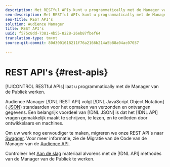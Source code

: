 ```yaml
---
description: Met RESTful APIs kunt u programmatically met de Manager van de Publiek werken.
seo-description: Met RESTful APIs kunt u programmatically met de Manager van de Publiek werken.
seo-title: REST API's
solution: Audience Manager
title: REST API's
uuid: f575c8dd-7381-4b55-8228-26eb87fbef64
translation-type: tm+mt
source-git-commit: 80d3001618211f76a2166b214a5b88a04ac07037

---
```



# REST API&#39;s {#rest-apis}

[!UICONTROL RESTful APIs] laat u programmatically met de Manager van de Publiek werken.

Audience Manager [!DNL REST API] volgt [!DNL JavaScript Object Notation] ( [JSON](https://www.json.org/)) standaarden voor het opmaken van verzonden en ontvangen gegevens. Een belangrijk voordeel van [!DNL JSON] is dat het [!DNL API] vragen gemakkelijk maakt te schrijven, te lezen, en te ontleden door ontwikkelaars en machines.

Om uw werk nog eenvoudiger te maken, migreren we onze REST API&#39;s naar [Swagger](https://swagger.io/solutions/api-documentation/). Voor meer informatie, zie de Migratie van de Code van de Manager van de [Audience API](/help/using/api/api-swagger-migration.md).

Controleer het [Aan de slag](../../api/rest-api-main/aam-api-getting-started.md#getting-started-with-rest-apis) materiaal alvorens met de [!DNL API] methodes van de Manager van de Publiek te werken.